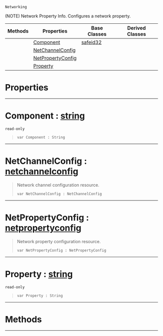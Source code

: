  `Networking`

(NOTE) Network Property Info. Configures a network property.

|Methods|Properties|Base Classes|Derived Classes|
|---|---|---|---|
| |[ Component](https://github.com/ArendDanielek/ZeroDocsTest/blob/master/code_reference/class_reference/netpropertyinfo.markdown#component-zero-engine-do)|[safeid32](https://github.com/ArendDanielek/ZeroDocsTest/blob/master/code_reference/class_reference/safeid32.markdown)| |
| |[ NetChannelConfig](https://github.com/ArendDanielek/ZeroDocsTest/blob/master/code_reference/class_reference/netpropertyinfo.markdown#netchannelconfig-zero-en)| | |
| |[ NetPropertyConfig](https://github.com/ArendDanielek/ZeroDocsTest/blob/master/code_reference/class_reference/netpropertyinfo.markdown#netpropertyconfig-zero-e)| | |
| |[ Property](https://github.com/ArendDanielek/ZeroDocsTest/blob/master/code_reference/class_reference/netpropertyinfo.markdown#property-zero-engine-doc)| | |


 #  Properties


---  
 #  Component : [string](https://github.com/ArendDanielek/ZeroDocsTest/blob/master/code_reference/zilch_base_types/string.markdown)

 `read-only`

> 
> ``` lang=cpp, name=Zilch
> var Component : String


---  
 #  NetChannelConfig : [netchannelconfig](https://github.com/ArendDanielek/ZeroDocsTest/blob/master/code_reference/class_reference/netchannelconfig.markdown)

> Network channel configuration resource.
> ``` lang=cpp, name=Zilch
> var NetChannelConfig : NetChannelConfig


---  
 #  NetPropertyConfig : [netpropertyconfig](https://github.com/ArendDanielek/ZeroDocsTest/blob/master/code_reference/class_reference/netpropertyconfig.markdown)

> Network property configuration resource.
> ``` lang=cpp, name=Zilch
> var NetPropertyConfig : NetPropertyConfig


---  
 #  Property : [string](https://github.com/ArendDanielek/ZeroDocsTest/blob/master/code_reference/zilch_base_types/string.markdown)

 `read-only`

> 
> ``` lang=cpp, name=Zilch
> var Property : String


---  
 #  Methods


---  
 
  
  
  
  
  
  
  

 
